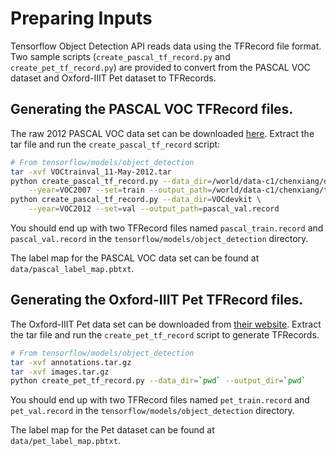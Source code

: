 # Preparing Inputs

Tensorflow Object Detection API reads data using the TFRecord file format. Two
sample scripts (`create_pascal_tf_record.py` and `create_pet_tf_record.py`) are
provided to convert from the PASCAL VOC dataset and Oxford-IIIT Pet dataset to
TFRecords.

## Generating the PASCAL VOC TFRecord files.

The raw 2012 PASCAL VOC data set can be downloaded
[here](http://host.robots.ox.ac.uk/pascal/VOC/voc2012/VOCtrainval_11-May-2012.tar).
Extract the tar file and run the `create_pascal_tf_record` script:

```bash
# From tensorflow/models/object_detection
tar -xvf VOCtrainval_11-May-2012.tar
python create_pascal_tf_record.py --data_dir=/world/data-c1/chenxiang/data/VOCdevkit \
    --year=VOC2007 --set=train --output_path=/world/data-c1/chenxiang/tmp/pascal_train.record
python create_pascal_tf_record.py --data_dir=VOCdevkit \
    --year=VOC2012 --set=val --output_path=pascal_val.record
```

You should end up with two TFRecord files named `pascal_train.record` and
`pascal_val.record` in the `tensorflow/models/object_detection` directory.

The label map for the PASCAL VOC data set can be found at
`data/pascal_label_map.pbtxt`.

## Generating the Oxford-IIIT Pet TFRecord files.

The Oxford-IIIT Pet data set can be downloaded from
[their website](http://www.robots.ox.ac.uk/~vgg/data/pets/). Extract the tar
file and run the `create_pet_tf_record` script to generate TFRecords.

```bash
# From tensorflow/models/object_detection
tar -xvf annotations.tar.gz
tar -xvf images.tar.gz
python create_pet_tf_record.py --data_dir=`pwd` --output_dir=`pwd`
```

You should end up with two TFRecord files named `pet_train.record` and
`pet_val.record` in the `tensorflow/models/object_detection` directory.

The label map for the Pet dataset can be found at `data/pet_label_map.pbtxt`.
